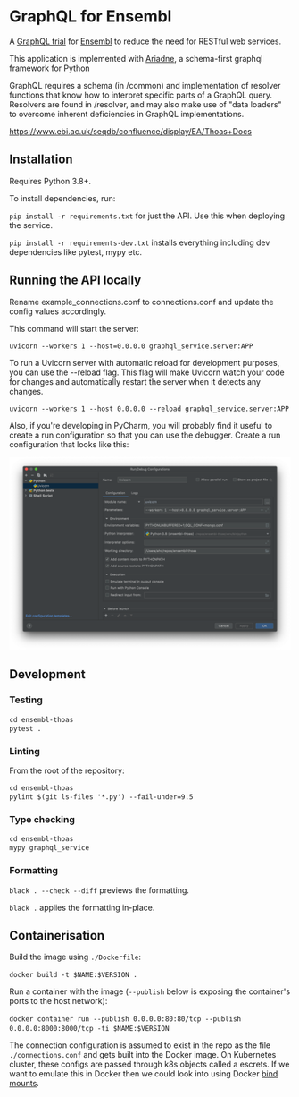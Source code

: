 # GraphQL for Ensembl

A [GraphQL trial](https://graphql.org/) for [Ensembl](https://www.ensembl.org) to reduce the need for RESTful web services.

This application is implemented with [Ariadne](https://ariadnegraphql.org/), a schema-first graphql framework for Python

GraphQL requires a schema (in /common) and implementation of resolver functions that know how to interpret specific parts of a GraphQL query. Resolvers are found in /resolver, and may also make use of "data loaders" to overcome inherent deficiencies in GraphQL implementations.

https://www.ebi.ac.uk/seqdb/confluence/display/EA/Thoas+Docs

## Installation
Requires Python 3.8+.  

To install dependencies, run:

`pip install -r requirements.txt` for just the API.  Use this when deploying the service.

`pip install -r requirements-dev.txt` installs everything including dev dependencies like pytest, mypy etc.

## Running the API locally
Rename example_connections.conf to connections.conf and update the config values accordingly.

This command will start the server:
```
uvicorn --workers 1 --host=0.0.0.0 graphql_service.server:APP
```

To run a Uvicorn server with automatic reload for development purposes, you can use the --reload flag. This flag will make Uvicorn watch your code for changes and automatically restart the server when it detects any changes.
```
uvicorn --workers 1 --host 0.0.0.0 --reload graphql_service.server:APP
```

Also, if you're developing in PyCharm, you will probably find it useful to create a run 
configuration so that you can use the debugger.  Create a run configuration that 
looks like this:

![Uvicorn run config](thoas_run_config.png)

## Development

### Testing

```
cd ensembl-thoas
pytest .
```

### Linting

From the root of the repository:

```
cd ensembl-thoas
pylint $(git ls-files '*.py') --fail-under=9.5
```

### Type checking

```
cd ensembl-thoas
mypy graphql_service
```

### Formatting

`black . --check --diff` previews the formatting.

`black .` applies the formatting in-place.

## Containerisation

Build the image using `./Dockerfile`:

`docker build -t $NAME:$VERSION .`

Run a container with the image (`--publish` below is exposing the container's ports to the host network):

`docker container run --publish 0.0.0.0:80:80/tcp --publish 0.0.0.0:8000:8000/tcp -ti $NAME:$VERSION`

The connection configuration is assumed to exist in the repo as the file `./connections.conf` and gets built into the Docker 
image. On Kubernetes cluster, these configs are passed through k8s objects called a escrets.  If we want to emulate this 
in Docker then we could look into using Docker [bind mounts](https://docs.docker.com/storage/bind-mounts/).
